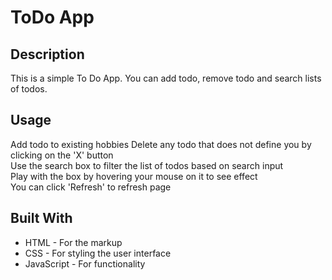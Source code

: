 # ToDo App

## Description
This is a simple To Do App.
You can add todo, remove todo and search lists of todos.

## Usage
Add todo to existing hobbies
Delete any todo that does not define you by clicking on the 'X' button  
Use the search box to filter the list of todos based on search input  
Play with the box by hovering your mouse on it to see effect  
You can click 'Refresh' to refresh page  

## Built With
* HTML - For the markup  
* CSS - For styling the user interface  
* JavaScript - For functionality  

 
